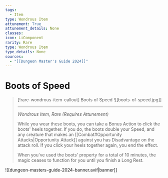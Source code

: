 ```yaml
---
tags:
  - Item
type: Wondrous Item
attunement: True
attunement_details: None
classes:
icon: LiComponent
rarity: Rare
type: Wondrous Item
type_details: None
sources: 
  - "[[Dungeon Master's Guide 2024]]"
---
```

# Boots of Speed
>[!rare-wondrous-item-callout] Boots of Speed
>![[boots-of-speed.jpg]]
>
>- - -
>_Wondrous Item, Rare (Requires Attunement)_
>
>While you wear these boots, you can take a Bonus Action to click the boots' heels together. If you do, the boots double your Speed, and any creature that makes an [[Combat#Opportunity Attacks|Opportunity Attack]] against you has Disadvantage on the attack roll. If you click your heels together again, you end the effect.
>
>When you've used the boots' property for a total of 10 minutes, the magic ceases to function for you until you finish a Long Rest.
>


![[dungeon-masters-guide-2024-banner.avif|banner]]